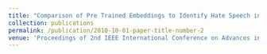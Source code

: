 ```yaml
---
title: "Comparison of Pre Trained Embeddings to Identify Hate Speech in Indian Code-Mixed Text, Banerjee S., Chakravarthi B.R., and McCrae J.P."
collection: publications
permalink: /publication/2010-10-01-paper-title-number-2
venue: 'Proceedings of 2nd IEEE International Conference on Advances in Computing, Communication Control and Networking –ICACCCN, Noida, India'
---
```

